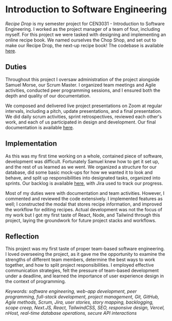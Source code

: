 # Introduction to Software Engineering
*Recipe Drop* is my semester project for CEN3031 - Introduction to Software Engineering. I worked as the project manager of a team of four, including myself. For this project we were tasked with designing and implementing an online recipe book. We named ourselves the Chop Shop, and set out to make our Recipe Drop, the next-up recipe book! The codebase is available [here](https://www.github.com/cen3031-chop-shop/recipe-drop).

## Duties
Throughout this project I oversaw administration of the project alongside Samuel Morse, our Scrum Master. I organized team meetings and Agile activities, conducted peer programming sessions, and I ensured both the depth and quality of our documentation.

We composed and delivered live project presentations on Zoom at regular intervals, including a pitch, update presentations, and a final presentation. We did daily scrum activities, sprint retrospectives, reviewed each other's work, and each of us participated in design and development. Our final documentation is available [here](https://drive.google.com/file/d/1Ohscthi8u2Ukv7uq9eaidySqs9uQD7sM/view?usp=sharing).

## Implementation
As this was my first time working on a whole, contained piece of software, development was difficult. Fortunately Samuel knew how to get it set up, and the rest of us learned as we went. We organized a structure for our database, did some basic mock-ups for how we wanted it to look and behave, and split up  responsibilities into designated tasks, organized into sprints. Our backlog is available [here](https://drive.google.com/file/d/1GG_aM7VuZzESk4znYJ6ezWk0144kTKVt/view?usp=sharing), with Jira used to track our progress.

Most of my duties were with documentation and team activities. However, I commented and reviewed the code extensively. I implemented features as well; I constructed the modal that stores recipe information, and improved the workflow for editing recipes. Actual development was not the focus of my work but I got my first taste of React, Node, and Tailwind through this project, laying the groundwork for future project stacks and workflows. 

## Reflection
This project was my first taste of proper team-based software engineering. I loved overseeing the project, as it gave me the opportunity to examine the strengths of different team members, determine the best ways to work together, and how to split project responsibilities. I employed effective communication strategies, felt the pressure of team-based development under a deadline, and learned the importance of user experience design in the context of programming.

*Keywords: software engineering, web-app development, peer programming, full-stack development, project management, Git, GitHub, Agile methods, Scrum, Jira, user stories, story mapping, backlogging, scope creep, Next.JS, React, TailwindCSS, SEO, responsive design, Vercel, nHost, real-time database operations, secure API interactions*